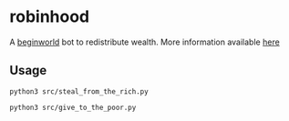 # robinhood

A [beginworld](https://twitch.tv/beginbot) bot to redistribute wealth. More information available [here](https://github.com/davidbegin/chat_thief)

## Usage

`python3 src/steal_from_the_rich.py`

`python3 src/give_to_the_poor.py`
